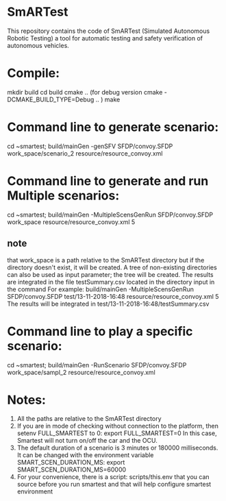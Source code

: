 # SmARTest
This repository contains the code of SmARTest (Simulated Autonomous Robotic Testing) a tool for automatic testing and safety verification of autonomous vehicles.

# Compile:
mkdir build
cd build
cmake ..   (for debug version cmake -DCMAKE_BUILD_TYPE=Debug .. )
make

# Command line to generate scenario:
cd ~smartest;
build/mainGen -genSFV SFDP/convoy.SFDP work_space/scenario_2 resource/resource_convoy.xml

# Command line to generate and run Multiple scenarios:
cd ~smartest;
build/mainGen -MultipleScensGenRun SFDP/convoy.SFDP work_space resource/resource_convoy.xml 5
## note ## 
that work_space is a path relative to the SmARTest directory but if the directory doesn't exist, it will be created.
A tree of non-existing directories can also be used as input parameter; the tree will be created.
The results are integrated in the file testSummary.csv located in the directory input in the command
For example: 
build/mainGen -MultipleScensGenRun SFDP/convoy.SFDP test/13-11-2018-16:48 resource/resource_convoy.xml 5
The results will be integrated in test/13-11-2018-16:48/testSummary.csv


# Command line to play a specific scenario:
cd ~smartest;
build/mainGen -RunScenario SFDP/convoy.SFDP work_space/sampl_2 resource/resource_convoy.xml

# Notes:
1. All the paths are relative to the SmARTest directory
2. If you are in mode of checking without connection to the platform, then setenv FULL_SMARTEST to 0:
export FULL_SMARTEST=0
In this case, Smartest will not turn on/off the car and the OCU. 
3. The default duration of a scenario is 3 minutes or 180000 milliseconds. It can be changed with the environment variable SMART_SCEN_DURATION_MS:
export SMART_SCEN_DURATION_MS=60000
4. For your convenience, there is a script: scripts/this.env that you can source before you run smartest and that will help configure smartest environment
